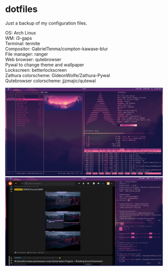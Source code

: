 # dotfiles

Just a backup of my configuration files.

OS: Arch Linux\
WM: i3-gaps\
Terminal: termite\
Compositor: GabrielTenma/compton-kawase-blur\
File manager: ranger\
Web browser: qutebrowser\
Pywal to change theme and wallpaper\
Lockscreen: betterlockscreen\
Zathura colorscheme: GideonWolfe/Zathura-Pywal\
Qutebrowser colorscheme: jjzmajic/qutewal

![Alt text](Screenshots/2019-06-02T20:46:49+03:00.png?raw=true "Screenshot")
![Alt text](Screenshots/2019-06-02T20:56:18+03:00.png?raw=true "Screenshot")
